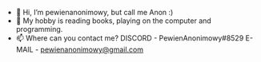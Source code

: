- 👋 Hi, I’m pewienanonimowy, but call me Anon :)
- 👀 My hobby is reading books, playing on the computer and programming.
- 📫 Where can you contact me?
  DISCORD - PewienAnonimowy#8529
  E-MAIL - pewienanonimowy@gmail.com

